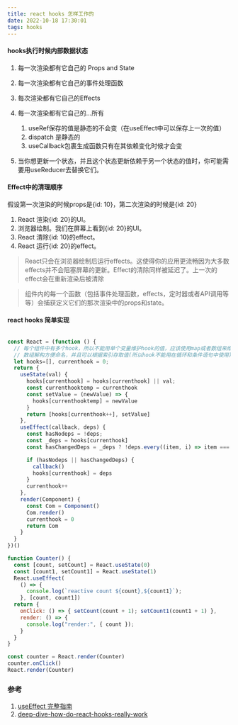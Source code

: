 ```yaml
---
title: react hooks 怎样工作的
date: 2022-10-18 17:30:01
tags: hooks
---
```


#### hooks执行时候内部数据状态

1. 每一次渲染都有它自己的 Props and State
2. 每一次渲染都有它自己的事件处理函数
3. 每次渲染都有它自己的Effects
4. 每一次渲染都有它自己的…所有
    1. useRef保存的值是静态的不会变（在useEffect中可以保存上一次的值）
    2. dispatch 是静态的
    3. useCallback包裹生成函数只有在其依赖变化时候才会变

5. 当你想更新一个状态，并且这个状态更新依赖于另一个状态的值时，你可能需要用useReducer去替换它们。

#### Effect中的清理顺序
假设第一次渲染的时候props是{id: 10}，第二次渲染的时候是{id: 20}

1. React 渲染{id: 20}的UI。
2. 浏览器绘制。我们在屏幕上看到{id: 20}的UI。
3. React 清除{id: 10}的effect。
4. React 运行{id: 20}的effect。
> React只会在浏览器绘制后运行effects。这使得你的应用更流畅因为大多数effects并不会阻塞屏幕的更新。Effect的清除同样被延迟了。上一次的effect会在重新渲染后被清除

> 组件内的每一个函数（包括事件处理函数，effects，定时器或者API调用等等）会捕获定义它们的那次渲染中的props和state。

#### react hooks 简单实现
```javascript

const React = (function () {
  // 每个组件中有多个hook，所以不能用单个变量维护hook的值，应该使用map或者数组来维护hook
  // 数组解构方便命名，并且可以根据索引存取值(所以hook不能用在循环和条件语句中使用)
  let hooks=[], currenthook = 0;
  return {
    useState(val) {
      hooks[currenthook] = hooks[currenthook] || val;
      const currenthooktemp = currenthook
      const setValue = (newValue) => {
        hooks[currenthooktemp] = newValue
      }
      return [hooks[currenthook++], setValue]
    },
    useEffect(callback, deps) {
      const hasNodeps = !deps;
      const _deps = hooks[currenthook]
      const hasChangedDeps = _deps ? !deps.every((item, i) => item === _deps[i]) : true

      if (hasNodeps || hasChangedDeps) {
        callback()
        hooks[currenthook] = deps
      }
      currenthook++
    },
    render(Component) {
      const Com = Component()
      Com.render()
      currenthook = 0
      return Com
    }
  }
})()

function Counter() {
  const [count, setCount] = React.useState(0)
  const [count1, setCount1] = React.useState(1)
  React.useEffect(
    () => {
      console.log(`reactive count ${count},${count1}`);
    }, [count, count1])
  return {
    onClick: () => { setCount(count + 1); setCount1(count1 + 1) },
    render: () => {
      console.log("render:", { count });
    }
  }
}

const counter = React.render(Counter)
counter.onClick()
React.render(Counter)

```
### 参考
1. [useEffect 完整指南](https://overreacted.io/zh-hans/a-complete-guide-to-useeffect/ )
2. [deep-dive-how-do-react-hooks-really-work](https://www.netlify.com/blog/2019/03/11/deep-dive-how-do-react-hooks-really-work/)
